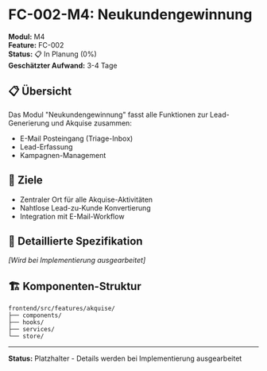 # FC-002-M4: Neukundengewinnung

**Modul:** M4  
**Feature:** FC-002  
**Status:** 📋 In Planung (0%)  
**Geschätzter Aufwand:** 3-4 Tage  

## 📋 Übersicht

Das Modul "Neukundengewinnung" fasst alle Funktionen zur Lead-Generierung und Akquise zusammen:
- E-Mail Posteingang (Triage-Inbox)
- Lead-Erfassung
- Kampagnen-Management

## 🎯 Ziele

- Zentraler Ort für alle Akquise-Aktivitäten
- Nahtlose Lead-zu-Kunde Konvertierung
- Integration mit E-Mail-Workflow

## 📝 Detaillierte Spezifikation

*[Wird bei Implementierung ausgearbeitet]*

## 🏗️ Komponenten-Struktur

```
frontend/src/features/akquise/
├── components/
├── hooks/
├── services/
└── store/
```

---

**Status:** Platzhalter - Details werden bei Implementierung ausgearbeitet